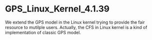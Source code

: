 # GPS_Linux_Kernel_4.1.39
We extend the GPS model in the Linux kernel trying to provide the fair resource to mutilple users.
Actually, the CFS in Linux kernel is a kind of implementation of classic GPS model.
